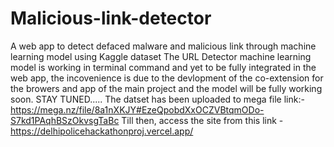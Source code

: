 # Malicious-link-detector
A web app to detect defaced malware and malicious link through machine learning model using Kaggle dataset
The URL Detector machine learning model is working in terminal command and yet to be fully integrated in the web app, the incovenience is due to the devlopment of the co-extension for the browers and app of the main project and the model will be fully working soon. STAY TUNED..... The datset has been uploaded to mega file link:-https://mega.nz/file/8a1nXKJY#EzeQpobdXxOCZVBtqmODo-S7kd1PAqhBSzOkvsgTaBc
Till then, access the site from this link - https://delhipolicehackathonproj.vercel.app/
